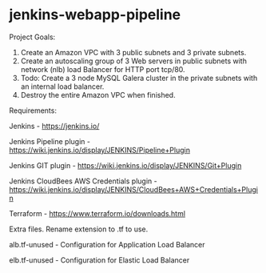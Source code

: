# jenkins-webapp-pipeline

Project Goals:

1) Create an Amazon VPC with 3 public subnets and 3 private subnets. 
2) Create an autoscaling group of 3 Web servers in public subnets with network (nlb) load Balancer for HTTP port tcp/80.
3) Todo: Create a 3 node MySQL Galera cluster in the private subnets with an internal load balancer.
4) Destroy the entire Amazon VPC when finished.

Requirements:

Jenkins - https://jenkins.io/

Jenkins Pipeline plugin - https://wiki.jenkins.io/display/JENKINS/Pipeline+Plugin

Jenkins GIT plugin - https://wiki.jenkins.io/display/JENKINS/Git+Plugin

Jenkins CloudBees AWS Credentials plugin - https://wiki.jenkins.io/display/JENKINS/CloudBees+AWS+Credentials+Plugin

Terraform - https://www.terraform.io/downloads.html

Extra files. Rename extension to .tf to use.

alb.tf-unused - Configuration for Application Load Balancer

elb.tf-unused - Configuration for Elastic Load Balancer
